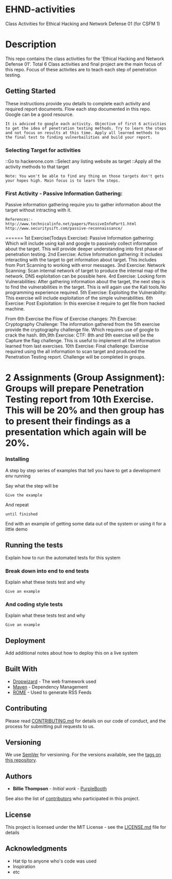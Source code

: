 # EHND-activities
Class Activities for Ethical Hacking and Network Defense 01 (for CSFM 1)

# Description 

This repo contains the class activities for the 'Ethical Hacking and Network Defense 01'. Total 6 Class activities and final project are the main focus of this repo. Focus of these activites are to teach each step of penetration testing. 

## Getting Started

These instructions provide you details to complete each activity and required report documents. Flow each step documented in this repo. Google can be a good resource.


```
It is adviced to google each activity. Objective of first 6 activities to get the idea of penetration testing methods. Try to learn the steps and not focus on results at this time. Apply all learned methods to the final test to finding vulnerbailities and build your report.
```
### Selecting Target for activities
::Go to hackerone.com
::Select any listing website as target
::Apply all the activity methods to that target
```
Note: You won't be able to find any thing on those targets don't gets your hopes high. Main focus is to learn the steps.
```


### First Activity - Passive Information Gathering:
Passive information gathering require you to gather information about the target without intracting with it. 

```
References:-
http://www.technicalinfo.net/papers/PassiveInfoPart1.html
http://www.securitysift.com/passive-reconnaissance/
```
======
1st Exercise(Todays Exercise):
Passive Information gathering: Which will include using kali and google to passively collect information about the target. This will provide deeper understanding into first phase of penetration testing.
2nd Exercise:
Active Information gathering: It includes interacting with the target to get information about target. This includes from Port Scanning to working with error messages.
3nd Exercise:
Network Scanning: Scan internal network of target to produce the internal map of the network. DNS exploitation can be possible here.
4rd Exercise:
Looking form Vulnerabilities: After gathering information about the target, the next step is to find the vulnerabilities in the target. This is will again use the Kali tools.No programming experience required. 
5th Exercise:
Exploiting the Vulnerability: This exercise will include exploitation of the simple vulnerabilities. 
6th Exercise:
Post Exploitation: In this exercise it require to get file from hacked machine.

From 6th Exercise the Flow of Exercise changes:
7th Exercise:
Cryptography Challenge: The information gathered from the 5th exercise provide the cryptography challenge file. Which requires use of google to crack the hash.
8th,9th Exercise:
CTF: 8th and 9th exercise will be the Capture the flag challenge. This is useful to implement all the information learned from last exercises.
10th Exercise:
Final challenge: Exercise required using the all information to scan target and produced the Penetration Testing report. Challenge will be completed in groups.

2 Assignments (Group Assignment):
Groups will prepare Penetration Testing report from 10th Exercise. This will be 20% and then group has to present their findings as a presentation which again will be 20%.
===
### Installing

A step by step series of examples that tell you have to get a development env running

Say what the step will be

```
Give the example
```

And repeat

```
until finished
```

End with an example of getting some data out of the system or using it for a little demo

## Running the tests

Explain how to run the automated tests for this system

### Break down into end to end tests

Explain what these tests test and why

```
Give an example
```

### And coding style tests

Explain what these tests test and why

```
Give an example
```

## Deployment

Add additional notes about how to deploy this on a live system

## Built With

* [Dropwizard](http://www.dropwizard.io/1.0.2/docs/) - The web framework used
* [Maven](https://maven.apache.org/) - Dependency Management
* [ROME](https://rometools.github.io/rome/) - Used to generate RSS Feeds

## Contributing

Please read [CONTRIBUTING.md](https://gist.github.com/PurpleBooth/b24679402957c63ec426) for details on our code of conduct, and the process for submitting pull requests to us.

## Versioning

We use [SemVer](http://semver.org/) for versioning. For the versions available, see the [tags on this repository](https://github.com/your/project/tags). 

## Authors

* **Billie Thompson** - *Initial work* - [PurpleBooth](https://github.com/PurpleBooth)

See also the list of [contributors](https://github.com/your/project/contributors) who participated in this project.

## License

This project is licensed under the MIT License - see the [LICENSE.md](LICENSE.md) file for details

## Acknowledgments

* Hat tip to anyone who's code was used
* Inspiration
* etc

